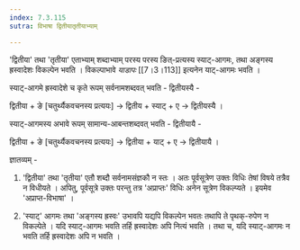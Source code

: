 ```yaml
---
index: 7.3.115
sutra: विभाषा द्वितीयातृतीयाभ्याम्

---
```

'द्वितीया' तथा 'तृतीया' एताभ्याम् शब्दाभ्याम् परस्य परस्य ङित्-प्रत्यस्य स्याट्-आगमः, तथा अङ्गस्य ह्रस्वादेशः विकल्पेन भवति । विकल्पाभावे _याडापः_ [[7।3।113]] इत्यनेन याट्-आगमः भवति । 



स्याट्-आगमे ह्रस्वादेशे च कृते रूपम् सर्वनामशब्दवत् भवति - द्वितीयस्यै -

द्वितीया + ङे [चतुर्थ्यैकवचनस्य प्रत्ययः] →  द्वितीय + स्याट् + ए → द्वितीयस्यै ।



स्याट्-आगमस्य अभावे रूपम् सामान्य-आबन्तशब्दवत् भवति - द्वितीयायै -

द्वितीया + ङे [चतुर्थ्यैकवचनस्य प्रत्ययः] →  द्वितीया + याट्  + ए → द्वितीयायै ।



ज्ञातव्यम् - 



1) 'द्वितीया' तथा 'तृतीया' एतौ शब्दौ सर्वनामसंज्ञकौ न स्तः । अतः पूर्वसूत्रेण उक्तः विधिः तेषां विषये तत्रैव न विधीयते । अपितु, पूर्वसूत्रे उक्तः परन्तु तत्र 'अप्राप्तः' विधिः अनेन सूत्रेण विकल्प्यते ।  इयमेव 'अप्राप्त-विभाषा' ।



2) 'स्याट्' आगमः तथा 'अङ्गस्य ह्रस्वः' उभावपि यद्यपि विकल्पेन भवतः तथापि ते पृथक्-रुपेण न विकल्पेते । यदि स्याट्-आगमः भवति तर्हि ह्रस्वादेशः अपि नित्यं भवति । तथा च, यदि स्याट्-आगमः न भवति तर्हि ह्रस्वादेशः अपि न भवति । 